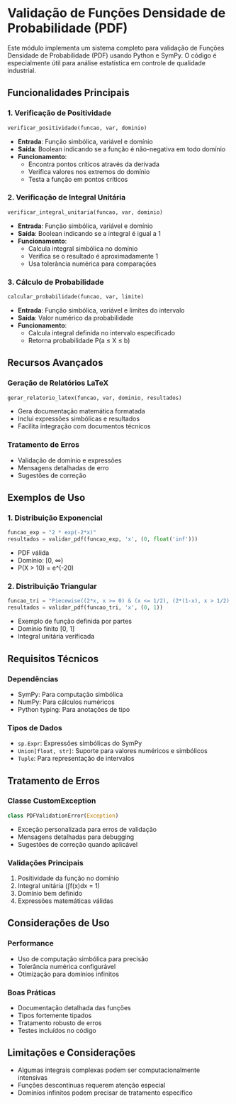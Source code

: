 # Validação de Funções Densidade de Probabilidade (PDF)

Este módulo implementa um sistema completo para validação de Funções Densidade de Probabilidade (PDF) usando Python e SymPy. O código é especialmente útil para análise estatística em controle de qualidade industrial.

## Funcionalidades Principais

### 1. Verificação de Positividade
```python
verificar_positividade(funcao, var, dominio)
```
- **Entrada**: Função simbólica, variável e domínio
- **Saída**: Boolean indicando se a função é não-negativa em todo domínio
- **Funcionamento**: 
  - Encontra pontos críticos através da derivada
  - Verifica valores nos extremos do domínio
  - Testa a função em pontos críticos

### 2. Verificação de Integral Unitária
```python
verificar_integral_unitaria(funcao, var, dominio)
```
- **Entrada**: Função simbólica, variável e domínio
- **Saída**: Boolean indicando se a integral é igual a 1
- **Funcionamento**:
  - Calcula integral simbólica no domínio
  - Verifica se o resultado é aproximadamente 1
  - Usa tolerância numérica para comparações

### 3. Cálculo de Probabilidade
```python
calcular_probabilidade(funcao, var, limite)
```
- **Entrada**: Função simbólica, variável e limites do intervalo
- **Saída**: Valor numérico da probabilidade
- **Funcionamento**:
  - Calcula integral definida no intervalo especificado
  - Retorna probabilidade P(a ≤ X ≤ b)

## Recursos Avançados

### Geração de Relatórios LaTeX
```python
gerar_relatorio_latex(funcao, var, dominio, resultados)
```
- Gera documentação matemática formatada
- Inclui expressões simbólicas e resultados
- Facilita integração com documentos técnicos

### Tratamento de Erros
- Validação de domínio e expressões
- Mensagens detalhadas de erro
- Sugestões de correção

## Exemplos de Uso

### 1. Distribuição Exponencial
```python
funcao_exp = "2 * exp(-2*x)"
resultados = validar_pdf(funcao_exp, 'x', (0, float('inf')))
```
- PDF válida
- Domínio: [0, ∞)
- P(X > 10) = e^(-20)

### 2. Distribuição Triangular
```python
funcao_tri = "Piecewise((2*x, x >= 0) & (x <= 1/2), (2*(1-x), x > 1/2) & (x <= 1), (0, True))"
resultados = validar_pdf(funcao_tri, 'x', (0, 1))
```
- Exemplo de função definida por partes
- Domínio finito [0, 1]
- Integral unitária verificada

## Requisitos Técnicos

### Dependências
- SymPy: Para computação simbólica
- NumPy: Para cálculos numéricos
- Python typing: Para anotações de tipo

### Tipos de Dados
- `sp.Expr`: Expressões simbólicas do SymPy
- `Union[float, str]`: Suporte para valores numéricos e simbólicos
- `Tuple`: Para representação de intervalos

## Tratamento de Erros

### Classe CustomException
```python
class PDFValidationError(Exception)
```
- Exceção personalizada para erros de validação
- Mensagens detalhadas para debugging
- Sugestões de correção quando aplicável

### Validações Principais
1. Positividade da função no domínio
2. Integral unitária (∫f(x)dx = 1)
3. Domínio bem definido
4. Expressões matemáticas válidas

## Considerações de Uso

### Performance
- Uso de computação simbólica para precisão
- Tolerância numérica configurável
- Otimização para domínios infinitos

### Boas Práticas
- Documentação detalhada das funções
- Tipos fortemente tipados
- Tratamento robusto de erros
- Testes incluídos no código

## Limitações e Considerações
- Algumas integrais complexas podem ser computacionalmente intensivas
- Funções descontínuas requerem atenção especial
- Domínios infinitos podem precisar de tratamento específico